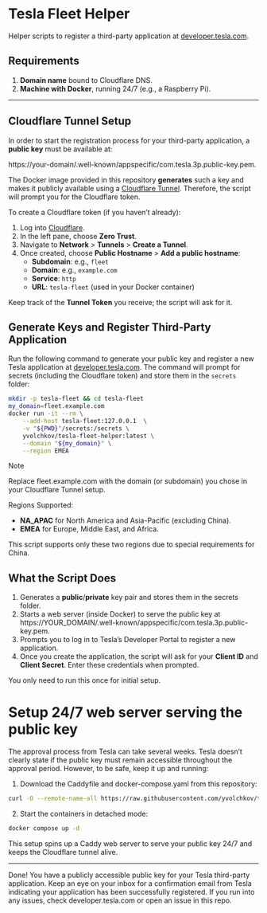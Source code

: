 # Tesla Fleet Helper

Helper scripts to register a third-party application at [developer.tesla.com](https://developer.tesla.com/).

## Requirements

1. **Domain name** bound to Cloudflare DNS.  
2. **Machine with Docker**, running 24/7 (e.g., a Raspberry Pi).

---

## Cloudflare Tunnel Setup

In order to start the registration process for your third-party application, a **public key** must be available at:

https://your-domain/.well-known/appspecific/com.tesla.3p.public-key.pem.

The Docker image provided in this repository **generates** such a key and makes it publicly available using a [Cloudflare Tunnel](https://developers.cloudflare.com/cloudflare-one/connections/connect-networks/). Therefore, the script will prompt you for the Cloudflare token.

To create a Cloudflare token (if you haven’t already):  
1. Log into [Cloudflare](https://www.cloudflare.com/).  
2. In the left pane, choose **Zero Trust**.  
3. Navigate to **Network** > **Tunnels** > **Create a Tunnel**.  
4. Once created, choose **Public Hostname** > **Add a public hostname**:  
   - **Subdomain**: e.g., `fleet`  
   - **Domain**: e.g., `example.com`  
   - **Service**: `http`  
   - **URL**: `tesla-fleet` (used in your Docker container)

Keep track of the **Tunnel Token** you receive; the script will ask for it.


## Generate Keys and Register Third-Party Application

Run the following command to generate your public key and register a new Tesla application at [developer.tesla.com](https://developer.tesla.com/). The command will prompt for secrets (including the Cloudflare token) and store them in the `secrets` folder:


```bash
mkdir -p tesla-fleet && cd tesla-fleet
my_domain=fleet.example.com
docker run -it --rm \
    --add-host tesla-fleet:127.0.0.1  \
    -v "${PWD}"/secrets:/secrets \
    yvolchkov/tesla-fleet-helper:latest \
    --domain "${my_domain}" \
    --region EMEA
```

> [!NOTE] 
> Replace fleet.example.com with the domain (or subdomain) you chose in your Cloudflare Tunnel setup.

Regions Supported:
 - **NA_APAC** for North America and Asia-Pacific (excluding China).
 - **EMEA** for Europe, Middle East, and Africa.

This script supports only these two regions due to special requirements for China.

## What the Script Does
1. Generates a **public**/**private** key pair and stores them in the secrets folder.
1. Starts a web server (inside Docker) to serve the public key at https://YOUR_DOMAIN/.well-known/appspecific/com.tesla.3p.public-key.pem.
1. Prompts you to log in to Tesla’s Developer Portal to register a new application.
1. Once you create the application, the script will ask for your **Client ID** and **Client Secret**. Enter these credentials when prompted.

You only need to run this once for initial setup.

#  Setup 24/7 web server serving the public key

The approval process from Tesla can take several weeks. Tesla doesn’t clearly state if the public key must remain accessible throughout the approval period. However, to be safe, keep it up and running:

1. Download the Caddyfile and docker-compose.yaml from this repository:
```bash
curl -O --remote-name-all https://raw.githubusercontent.com/yvolchkov/tesla-fleet-helper/refs/heads/main/{Caddyfile,docker-compose.yaml}
```

2. Start the containers in detached mode:
```bash
docker compose up -d
```

This setup spins up a Caddy web server to serve your public key 24/7 and keeps the Cloudflare tunnel alive.

--- 

Done! You have a publicly accessible public key for your Tesla third-party application. Keep an eye on your inbox for a confirmation email from Tesla indicating your application has been successfully registered. If you run into any issues, check developer.tesla.com or open an issue in this repo.
